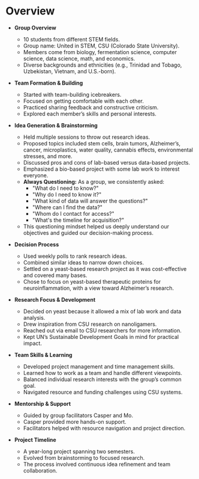 # Overview

- **Group Overview**
  - 10 students from different STEM fields.
  - Group name: United in STEM, CSU (Colorado State University).
  - Members come from biology, fermentation science, computer science, data science, math, and economics.
  - Diverse backgrounds and ethnicities (e.g., Trinidad and Tobago, Uzbekistan, Vietnam, and U.S.-born).

- **Team Formation & Building**
  - Started with team-building icebreakers.
  - Focused on getting comfortable with each other.
  - Practiced sharing feedback and constructive criticism.
  - Explored each member’s skills and personal interests.

- **Idea Generation & Brainstorming**
  - Held multiple sessions to throw out research ideas.
  - Proposed topics included stem cells, brain tumors, Alzheimer’s, cancer, microplastics, water quality, cannabis effects, environmental stresses, and more.
  - Discussed pros and cons of lab-based versus data-based projects.
  - Emphasized a bio-based project with some lab work to interest everyone.
  - **Always Questioning:** As a group, we consistently asked:
    - "What do I need to know?"
    - "Why do I need to know it?"
    - "What kind of data will answer the questions?"
    - "Where can I find the data?"
    - "Whom do I contact for access?"
    - "What's the timeline for acquisition?"
  - This questioning mindset helped us deeply understand our objectives and guided our decision-making process.

- **Decision Process**
  - Used weekly polls to rank research ideas.
  - Combined similar ideas to narrow down choices.
  - Settled on a yeast-based research project as it was cost-effective and covered many bases.
  - Chose to focus on yeast-based therapeutic proteins for neuroinflammation, with a view toward Alzheimer’s research.

- **Research Focus & Development**
  - Decided on yeast because it allowed a mix of lab work and data analysis.
  - Drew inspiration from CSU research on nanoligamers.
  - Reached out via email to CSU researchers for more information.
  - Kept UN’s Sustainable Development Goals in mind for practical impact.

- **Team Skills & Learning**
  - Developed project management and time management skills.
  - Learned how to work as a team and handle different viewpoints.
  - Balanced individual research interests with the group’s common goal.
  - Navigated resource and funding challenges using CSU systems.

- **Mentorship & Support**
  - Guided by group facilitators Casper and Mo.
  - Casper provided more hands-on support.
  - Facilitators helped with resource navigation and project direction.

- **Project Timeline**
  - A year-long project spanning two semesters.
  - Evolved from brainstorming to focused research.
  - The process involved continuous idea refinement and team collaboration.

